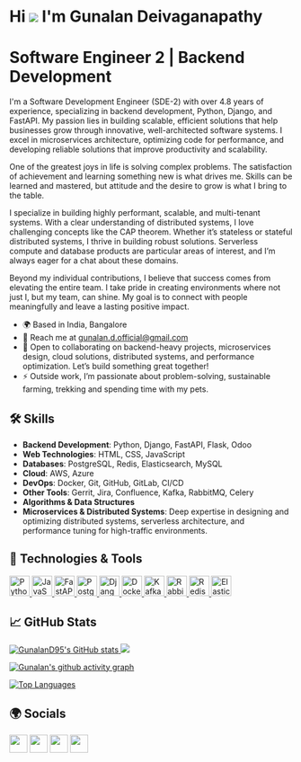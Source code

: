# Hi ![](https://user-images.githubusercontent.com/18350557/176309783-0785949b-9127-417c-8b55-ab5a4333674e.gif) I'm Gunalan Deivaganapathy

# Software Engineer 2 | Backend Development 

I'm a Software Development Engineer (SDE-2) with over 4.8 years of experience, specializing in backend development, Python, Django, and FastAPI. My passion lies in building scalable, efficient solutions that help businesses grow through innovative, well-architected software systems. I excel in microservices architecture, optimizing code for performance, and developing reliable solutions that improve productivity and scalability.

One of the greatest joys in life is solving complex problems. The satisfaction of achievement and learning something new is what drives me. Skills can be learned and mastered, but attitude and the desire to grow is what I bring to the table.

I specialize in building highly performant, scalable, and multi-tenant systems. With a clear understanding of distributed systems, I love challenging concepts like the CAP theorem. Whether it’s stateless or stateful distributed systems, I thrive in building robust solutions. Serverless compute and database products are particular areas of interest, and I’m always eager for a chat about these domains.

Beyond my individual contributions, I believe that success comes from elevating the entire team. I take pride in creating environments where not just I, but my team, can shine. My goal is to connect with people meaningfully and leave a lasting positive impact.

- 🌍 Based in India, Bangalore  
- 📧 Reach me at [gunalan.d.official@gmail.com](mailto:gunalan.d.official@gmail.com)  
- 🤝 Open to collaborating on backend-heavy projects, microservices design, cloud solutions, distributed systems, and performance optimization. Let’s build something great together!  
- ⚡ Outside work, I’m passionate about problem-solving, sustainable farming, trekking and spending time with my pets.

## 🛠 Skills

- **Backend Development**: Python, Django, FastAPI, Flask, Odoo  
- **Web Technologies**: HTML, CSS, JavaScript  
- **Databases**: PostgreSQL, Redis, Elasticsearch, MySQL
- **Cloud**: AWS, Azure  
- **DevOps**: Docker, Git, GitHub, GitLab, CI/CD  
- **Other Tools**: Gerrit, Jira, Confluence, Kafka, RabbitMQ, Celery  
- **Algorithms & Data Structures**
- **Microservices & Distributed Systems**: Deep expertise in designing and optimizing distributed systems, serverless architecture, and performance tuning for high-traffic environments.

## 🔧 Technologies & Tools

<p align="left">
  <a href="https://www.python.org/" target="_blank" rel="noreferrer">
    <img src="https://raw.githubusercontent.com/danielcranney/readme-generator/main/public/icons/skills/python-colored.svg" width="36" height="36" alt="Python" />
  </a>
  <a href="https://developer.mozilla.org/en-US/docs/Web/JavaScript" target="_blank" rel="noreferrer">
    <img src="https://raw.githubusercontent.com/danielcranney/readme-generator/main/public/icons/skills/javascript-colored.svg" width="36" height="36" alt="JavaScript" />
  </a>
  <a href="https://fastapi.tiangolo.com/" target="_blank" rel="noreferrer">
    <img src="https://raw.githubusercontent.com/danielcranney/readme-generator/main/public/icons/skills/fastapi-colored.svg" width="36" height="36" alt="FastAPI" />
  </a>
  <a href="https://www.postgresql.org/" target="_blank" rel="noreferrer">
    <img src="https://raw.githubusercontent.com/danielcranney/readme-generator/main/public/icons/skills/postgresql-colored.svg" width="36" height="36" alt="PostgreSQL" />
  </a>
  <a href="https://www.djangoproject.com/" target="_blank" rel="noreferrer">
    <img src="https://raw.githubusercontent.com/danielcranney/readme-generator/main/public/icons/skills/django-colored.svg" width="36" height="36" alt="Django" />
  </a>
  <a href="https://www.docker.com/" target="_blank" rel="noreferrer">
    <img src="https://raw.githubusercontent.com/danielcranney/readme-generator/main/public/icons/skills/docker-colored.svg" width="36" height="36" alt="Docker" />
  </a>
  <a href="https://kafka.apache.org/" target="_blank" rel="noreferrer">
    <img src="https://user-images.githubusercontent.com/25181517/192107004-2d2fff80-d207-4916-8a3e-130fee5ee495.png" width="36" height="36" alt="Kafka" />
  </a>
  <a href="https://www.rabbitmq.com/" target="_blank" rel="noreferrer">
    <img src="https://github.com/marwin1991/profile-technology-icons/assets/136815194/50342602-8025-4030-b492-550f2eaa4073" width="36" height="36" alt="RabbitMQ" />
  </a>
  <a href="https://www.redis.io/" target="_blank" rel="noreferrer">
    <img src="https://user-images.githubusercontent.com/25181517/182884894-d3fa6ee0-f2b4-4960-9961-64740f533f2a.png" width="36" height="36" alt="Redis" />
  </a>
  <a href="https://www.elasticsearch.com/" target="_blank" rel="noreferrer">
    <img src="https://user-images.githubusercontent.com/25181517/183911544-95ad6ba7-09bf-4040-ac44-0adafedb9616.png" width="36" height="36" alt="Elasticsearch" />
  </a>
</p>

## 📈 GitHub Stats

<a href="http://www.github.com/GunalanD95">
  <img src="https://github-readme-stats.vercel.app/api?username=GunalanD95&show_icons=true&hide=&count_private=true&title_color=0891b2&text_color=ffffff&icon_color=0891b2&bg_color=1c1917&hide_border=true&show_icons=true" alt="GunalanD95's GitHub stats" />
</a>

<a href="http://www.github.com/GunalanD95">
  <img src="https://github-readme-streak-stats.herokuapp.com/?user=GunalanD95&stroke=ffffff&background=1c1917&ring=0891b2&fire=0891b2&currStreakNum=ffffff&currStreakLabel=0891b2&sideNums=ffffff&sideLabels=ffffff&dates=ffffff&hide_border=true" />
</a>

[![Gunalan's github activity graph](https://github-readme-activity-graph.vercel.app/graph?username=GunalanD95&theme=react-dark)](https://github.com/GunalanD95/github-readme-activity-graph)

<a href="https://github.com/GunalanD95" align="left">
  <img src="https://github-readme-stats.vercel.app/api/top-langs/?username=GunalanD95&langs_count=10&title_color=0891b2&text_color=ffffff&icon_color=0891b2&bg_color=1c1917&hide_border=true&locale=en&custom_title=Top%20%Languages" alt="Top Languages" />
</a>

## 🌍 Socials

<p align="left"> <a href="https://www.github.com/GunalanD95" target="_blank" rel="noreferrer"><img src="https://raw.githubusercontent.com/danielcranney/readme-generator/main/public/icons/socials/github.svg" width="32" height="32" /></a> <a href="https://gunalan.hashnode.dev" target="_blank" rel="noreferrer"><img src="https://raw.githubusercontent.com/danielcranney/readme-generator/main/public/icons/socials/hashnode.svg" width="32" height="32" /></a> <a href="https://www.linkedin.com/in/gunalan-deivaganapathy" target="_blank" rel="noreferrer"><img src="https://raw.githubusercontent.com/danielcranney/readme-generator/main/public/icons/socials/linkedin.svg" width="32" height="32" /></a> <a href="https://www.twitter.com/gunaland95" target="_blank" rel="noreferrer"><img src="https://raw.githubusercontent.com/danielcranney/readme-generator/main/public/icons/socials/twitter.svg" width="32" height="32" /></a></p>
